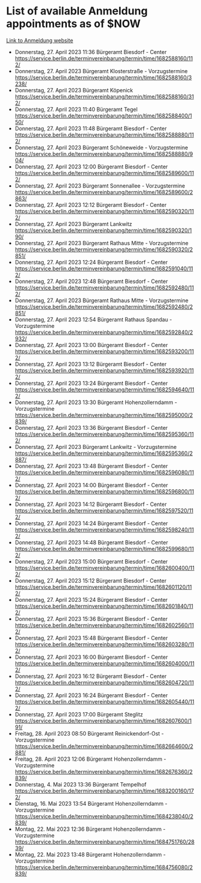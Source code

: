 # List of available Anmeldung appointments as of $NOW
[Link to Anmeldung website](https://service.berlin.de/terminvereinbarung/termin/tag.php?termin=1&anliegen[]=120686&dienstleisterlist=122210,122217,327316,122219,327312,122227,327314,122231,327346,122243,327348,122254,122252,329742,122260,329745,122262,329748,122271,327278,122273,327274,122277,327276,330436,122280,327294,122282,327290,122284,327292,122291,327270,122285,327266,122286,327264,122296,327268,150230,329760,122297,327286,122294,327284,122312,329763,122314,329775,122304,327330,122311,327334,122309,327332,317869,122281,327352,122279,329772,122283,122276,327324,122274,327326,122267,329766,122246,327318,122251,327320,122257,327322,122208,327298,122226,327300&herkunft=http%3A%2F%2Fservice.berlin.de%2Fdienstleistung%2F120686%2F)
- Donnerstag, 27. April 2023 11:36 Bürgeramt Biesdorf - Center https://service.berlin.de/terminvereinbarung/termin/time/1682588160/112/
- Donnerstag, 27. April 2023  Bürgeramt Klosterstraße - Vorzugstermine https://service.berlin.de/terminvereinbarung/termin/time/1682588160/3238/
- Donnerstag, 27. April 2023  Bürgeramt Köpenick https://service.berlin.de/terminvereinbarung/termin/time/1682588160/312/
- Donnerstag, 27. April 2023 11:40 Bürgeramt Tegel https://service.berlin.de/terminvereinbarung/termin/time/1682588400/150/
- Donnerstag, 27. April 2023 11:48 Bürgeramt Biesdorf - Center https://service.berlin.de/terminvereinbarung/termin/time/1682588880/112/
- Donnerstag, 27. April 2023  Bürgeramt Schöneweide - Vorzugstermine https://service.berlin.de/terminvereinbarung/termin/time/1682588880/904/
- Donnerstag, 27. April 2023 12:00 Bürgeramt Biesdorf - Center https://service.berlin.de/terminvereinbarung/termin/time/1682589600/112/
- Donnerstag, 27. April 2023  Bürgeramt Sonnenallee - Vorzugstermine https://service.berlin.de/terminvereinbarung/termin/time/1682589600/2863/
- Donnerstag, 27. April 2023 12:12 Bürgeramt Biesdorf - Center https://service.berlin.de/terminvereinbarung/termin/time/1682590320/112/
- Donnerstag, 27. April 2023  Bürgeramt Lankwitz https://service.berlin.de/terminvereinbarung/termin/time/1682590320/190/
- Donnerstag, 27. April 2023  Bürgeramt Rathaus Mitte - Vorzugstermine https://service.berlin.de/terminvereinbarung/termin/time/1682590320/2851/
- Donnerstag, 27. April 2023 12:24 Bürgeramt Biesdorf - Center https://service.berlin.de/terminvereinbarung/termin/time/1682591040/112/
- Donnerstag, 27. April 2023 12:48 Bürgeramt Biesdorf - Center https://service.berlin.de/terminvereinbarung/termin/time/1682592480/112/
- Donnerstag, 27. April 2023  Bürgeramt Rathaus Mitte - Vorzugstermine https://service.berlin.de/terminvereinbarung/termin/time/1682592480/2851/
- Donnerstag, 27. April 2023 12:54 Bürgeramt Rathaus Spandau - Vorzugstermine https://service.berlin.de/terminvereinbarung/termin/time/1682592840/2932/
- Donnerstag, 27. April 2023 13:00 Bürgeramt Biesdorf - Center https://service.berlin.de/terminvereinbarung/termin/time/1682593200/112/
- Donnerstag, 27. April 2023 13:12 Bürgeramt Biesdorf - Center https://service.berlin.de/terminvereinbarung/termin/time/1682593920/112/
- Donnerstag, 27. April 2023 13:24 Bürgeramt Biesdorf - Center https://service.berlin.de/terminvereinbarung/termin/time/1682594640/112/
- Donnerstag, 27. April 2023 13:30 Bürgeramt Hohenzollerndamm - Vorzugstermine https://service.berlin.de/terminvereinbarung/termin/time/1682595000/2839/
- Donnerstag, 27. April 2023 13:36 Bürgeramt Biesdorf - Center https://service.berlin.de/terminvereinbarung/termin/time/1682595360/112/
- Donnerstag, 27. April 2023  Bürgeramt Lankwitz - Vorzugstermine https://service.berlin.de/terminvereinbarung/termin/time/1682595360/2887/
- Donnerstag, 27. April 2023 13:48 Bürgeramt Biesdorf - Center https://service.berlin.de/terminvereinbarung/termin/time/1682596080/112/
- Donnerstag, 27. April 2023 14:00 Bürgeramt Biesdorf - Center https://service.berlin.de/terminvereinbarung/termin/time/1682596800/112/
- Donnerstag, 27. April 2023 14:12 Bürgeramt Biesdorf - Center https://service.berlin.de/terminvereinbarung/termin/time/1682597520/112/
- Donnerstag, 27. April 2023 14:24 Bürgeramt Biesdorf - Center https://service.berlin.de/terminvereinbarung/termin/time/1682598240/112/
- Donnerstag, 27. April 2023 14:48 Bürgeramt Biesdorf - Center https://service.berlin.de/terminvereinbarung/termin/time/1682599680/112/
- Donnerstag, 27. April 2023 15:00 Bürgeramt Biesdorf - Center https://service.berlin.de/terminvereinbarung/termin/time/1682600400/112/
- Donnerstag, 27. April 2023 15:12 Bürgeramt Biesdorf - Center https://service.berlin.de/terminvereinbarung/termin/time/1682601120/112/
- Donnerstag, 27. April 2023 15:24 Bürgeramt Biesdorf - Center https://service.berlin.de/terminvereinbarung/termin/time/1682601840/112/
- Donnerstag, 27. April 2023 15:36 Bürgeramt Biesdorf - Center https://service.berlin.de/terminvereinbarung/termin/time/1682602560/112/
- Donnerstag, 27. April 2023 15:48 Bürgeramt Biesdorf - Center https://service.berlin.de/terminvereinbarung/termin/time/1682603280/112/
- Donnerstag, 27. April 2023 16:00 Bürgeramt Biesdorf - Center https://service.berlin.de/terminvereinbarung/termin/time/1682604000/112/
- Donnerstag, 27. April 2023 16:12 Bürgeramt Biesdorf - Center https://service.berlin.de/terminvereinbarung/termin/time/1682604720/112/
- Donnerstag, 27. April 2023 16:24 Bürgeramt Biesdorf - Center https://service.berlin.de/terminvereinbarung/termin/time/1682605440/112/
- Donnerstag, 27. April 2023 17:00 Bürgeramt Steglitz https://service.berlin.de/terminvereinbarung/termin/time/1682607600/191/
- Freitag, 28. April 2023 08:50 Bürgeramt Reinickendorf-Ost - Vorzugstermine https://service.berlin.de/terminvereinbarung/termin/time/1682664600/2881/
- Freitag, 28. April 2023 12:06 Bürgeramt Hohenzollerndamm - Vorzugstermine https://service.berlin.de/terminvereinbarung/termin/time/1682676360/2839/
- Donnerstag, 4. Mai 2023 13:36 Bürgeramt Tempelhof https://service.berlin.de/terminvereinbarung/termin/time/1683200160/172/
- Dienstag, 16. Mai 2023 13:54 Bürgeramt Hohenzollerndamm - Vorzugstermine https://service.berlin.de/terminvereinbarung/termin/time/1684238040/2839/
- Montag, 22. Mai 2023 12:36 Bürgeramt Hohenzollerndamm - Vorzugstermine https://service.berlin.de/terminvereinbarung/termin/time/1684751760/2839/
- Montag, 22. Mai 2023 13:48 Bürgeramt Hohenzollerndamm - Vorzugstermine https://service.berlin.de/terminvereinbarung/termin/time/1684756080/2839/
